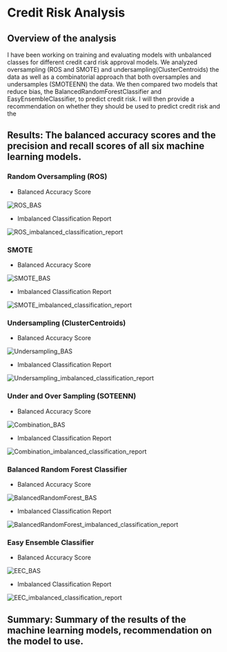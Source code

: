 # Credit Risk Analysis

## Overview of the analysis
I have been working on training and evaluating models with unbalanced classes for different credit card risk approval models. We analyzed oversampling (ROS and SMOTE) and undersampling(ClusterCentroids) the data as well as a combinatorial approach that both oversamples and undersamples (SMOTEENN) the data. We then compared two models that reduce bias, the BalancedRandomForestClassifier and EasyEnsembleClassifier, to predict credit risk. I will then provide a recommendation on whether they should be used to predict credit risk and the 

## Results: The balanced accuracy scores and the precision and recall scores of all six machine learning models. 

### Random Oversampling (ROS)

- Balanced Accuracy Score

![ROS_BAS](https://user-images.githubusercontent.com/64506842/105878480-162f4e00-5fcf-11eb-889d-cc9d9b8329f8.PNG)

- Imbalanced Classification Report

![ROS_imbalanced_classification_report](https://user-images.githubusercontent.com/64506842/105878461-14fe2100-5fcf-11eb-94dc-1abbc2147990.PNG)

### SMOTE

- Balanced Accuracy Score

![SMOTE_BAS](https://user-images.githubusercontent.com/64506842/105878462-14fe2100-5fcf-11eb-88b3-ed624a0dc5ea.PNG)

- Imbalanced Classification Report

![SMOTE_imbalanced_classification_report](https://user-images.githubusercontent.com/64506842/105878463-14fe2100-5fcf-11eb-9ae7-5c17489cf535.PNG)

### Undersampling (ClusterCentroids)

- Balanced Accuracy Score

![Undersampling_BAS](https://user-images.githubusercontent.com/64506842/105878464-14fe2100-5fcf-11eb-97e5-1e02ecb5b5b9.PNG)

- Imbalanced Classification Report

![Undersampling_imbalanced_classification_report](https://user-images.githubusercontent.com/64506842/105878466-1596b780-5fcf-11eb-808e-b3d6bfe68a53.PNG)

### Under and Over Sampling (SOTEENN)

- Balanced Accuracy Score

![Combination_BAS](https://user-images.githubusercontent.com/64506842/105878472-1596b780-5fcf-11eb-85ed-32e198abee1a.PNG)

- Imbalanced Classification Report

![Combination_imbalanced_classification_report](https://user-images.githubusercontent.com/64506842/105878473-1596b780-5fcf-11eb-8fc8-25b0a72fdd44.PNG)

### Balanced Random Forest Classifier

- Balanced Accuracy Score

![BalancedRandomForest_BAS](https://user-images.githubusercontent.com/64506842/105878469-1596b780-5fcf-11eb-9c7e-faa2fdfbee99.PNG)

- Imbalanced Classification Report

![BalancedRandomForest_imbalanced_classification_report](https://user-images.githubusercontent.com/64506842/105878471-1596b780-5fcf-11eb-8755-6b1fb0e51e3b.PNG)

### Easy Ensemble Classifier

- Balanced Accuracy Score

![EEC_BAS](https://user-images.githubusercontent.com/64506842/105878477-162f4e00-5fcf-11eb-9653-6337448ce6c6.PNG)

- Imbalanced Classification Report

![EEC_imbalanced_classification_report](https://user-images.githubusercontent.com/64506842/105878478-162f4e00-5fcf-11eb-982e-fe9b72c5bb34.PNG)

## Summary: Summary of the results of the machine learning models, recommendation on the model to use.


